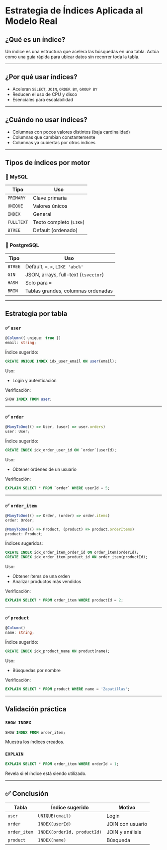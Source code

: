 
# Estrategia de Índices Aplicada al Modelo Real

## ¿Qué es un índice?

Un índice es una estructura que acelera las búsquedas en una tabla. Actúa como una guía rápida para ubicar datos sin recorrer toda la tabla.

---

## ¿Por qué usar índices?

- Aceleran `SELECT`, `JOIN`, `ORDER BY`, `GROUP BY`
- Reducen el uso de CPU y disco
- Esenciales para escalabilidad

---

## ¿Cuándo no usar índices?

- Columnas con pocos valores distintos (baja cardinalidad)
- Columnas que cambian constantemente
- Columnas ya cubiertas por otros índices

---

## Tipos de índices por motor

### 🐬 MySQL

| Tipo      | Uso                          |
|-----------|------------------------------|
| `PRIMARY` | Clave primaria               |
| `UNIQUE`  | Valores únicos               |
| `INDEX`   | General                      |
| `FULLTEXT`| Texto completo (`LIKE`)     |
| `BTREE`   | Default (ordenado)           |

### 🐘 PostgreSQL

| Tipo     | Uso                                      |
|----------|-------------------------------------------|
| `BTREE`  | Default, `=`, `>`, `LIKE 'abc%'`          |
| `GIN`    | JSON, arrays, full-text (`tsvector`)     |
| `HASH`   | Solo para `=`                             |
| `BRIN`   | Tablas grandes, columnas ordenadas        |

---

## Estrategia por tabla

### ✅ `user`

```ts
@Column({ unique: true })
email: string;
```

Índice sugerido:
```sql
CREATE UNIQUE INDEX idx_user_email ON user(email);
```

Uso:
- Login y autenticación

Verificación:
```sql
SHOW INDEX FROM user;
```

---

### ✅ `order`

```ts
@ManyToOne(() => User, (user) => user.orders)
user: User;
```

Índice sugerido:
```sql
CREATE INDEX idx_order_user_id ON `order`(userId);
```

Uso:
- Obtener órdenes de un usuario

Verificación:
```sql
EXPLAIN SELECT * FROM `order` WHERE userId = 5;
```

---

### ✅ `order_item`

```ts
@ManyToOne(() => Order, (order) => order.items)
order: Order;

@ManyToOne(() => Product, (product) => product.orderItems)
product: Product;
```

Índices sugeridos:
```sql
CREATE INDEX idx_order_item_order_id ON order_item(orderId);
CREATE INDEX idx_order_item_product_id ON order_item(productId);
```

Uso:
- Obtener ítems de una orden
- Analizar productos más vendidos

Verificación:
```sql
EXPLAIN SELECT * FROM order_item WHERE productId = 2;
```

---

### ✅ `product`

```ts
@Column()
name: string;
```

Índice sugerido:
```sql
CREATE INDEX idx_product_name ON product(name);
```

Uso:
- Búsquedas por nombre

Verificación:
```sql
EXPLAIN SELECT * FROM product WHERE name = 'Zapatillas';
```

---

## Validación práctica

### `SHOW INDEX`

```sql
SHOW INDEX FROM order_item;
```

Muestra los índices creados.

### `EXPLAIN`

```sql
EXPLAIN SELECT * FROM order_item WHERE orderId = 1;
```

Revela si el índice está siendo utilizado.

---

## ✅ Conclusión

| Tabla       | Índice sugerido              | Motivo                                |
|-------------|------------------------------|----------------------------------------|
| `user`      | `UNIQUE(email)`              | Login                                  |
| `order`     | `INDEX(userId)`              | JOIN con usuario                       |
| `order_item`| `INDEX(orderId, productId)`  | JOIN y análisis                        |
| `product`   | `INDEX(name)`                | Búsqueda                               |
